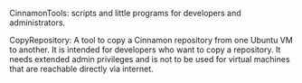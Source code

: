 CinnamonTools: scripts and little programs for developers and administrators.

 CopyRepository:
 A tool to copy a Cinnamon repository from one Ubuntu VM to another.
 It is intended for developers who want to copy a repository. It needs extended
 admin privileges and is not to be used for virtual machines that are reachable
 directly via internet.



